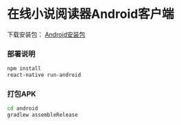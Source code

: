 # 在线小说阅读器Android客户端

下载安装包：
[Android安装包](https://gyxing.github.io/otherpage/static/apk/rn-book-v1.0.0.apk)

### 部署说明

```bash
npm install
react-native run-android
```

### 打包APK

```bash
cd android
gradlew assembleRelease
```
